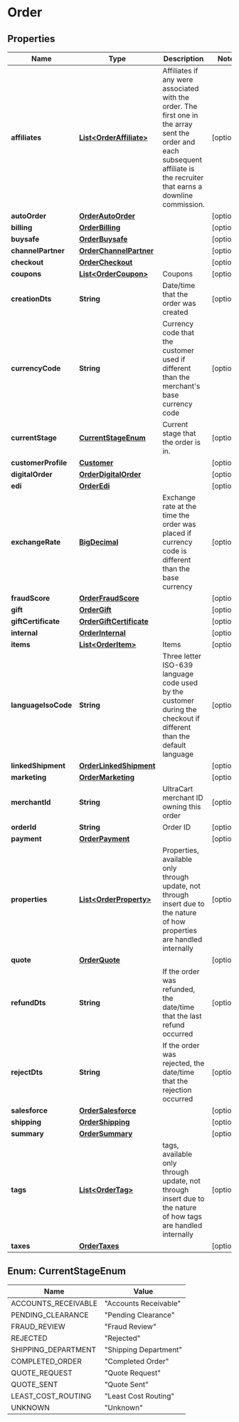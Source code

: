 
# Order

## Properties
Name | Type | Description | Notes
------------ | ------------- | ------------- | -------------
**affiliates** | [**List&lt;OrderAffiliate&gt;**](OrderAffiliate.md) | Affiliates if any were associated with the order.  The first one in the array sent the order and each subsequent affiliate is the recruiter that earns a downline commission. |  [optional]
**autoOrder** | [**OrderAutoOrder**](OrderAutoOrder.md) |  |  [optional]
**billing** | [**OrderBilling**](OrderBilling.md) |  |  [optional]
**buysafe** | [**OrderBuysafe**](OrderBuysafe.md) |  |  [optional]
**channelPartner** | [**OrderChannelPartner**](OrderChannelPartner.md) |  |  [optional]
**checkout** | [**OrderCheckout**](OrderCheckout.md) |  |  [optional]
**coupons** | [**List&lt;OrderCoupon&gt;**](OrderCoupon.md) | Coupons |  [optional]
**creationDts** | **String** | Date/time that the order was created |  [optional]
**currencyCode** | **String** | Currency code that the customer used if different than the merchant&#39;s base currency code |  [optional]
**currentStage** | [**CurrentStageEnum**](#CurrentStageEnum) | Current stage that the order is in. |  [optional]
**customerProfile** | [**Customer**](Customer.md) |  |  [optional]
**digitalOrder** | [**OrderDigitalOrder**](OrderDigitalOrder.md) |  |  [optional]
**edi** | [**OrderEdi**](OrderEdi.md) |  |  [optional]
**exchangeRate** | [**BigDecimal**](BigDecimal.md) | Exchange rate at the time the order was placed if currency code is different than the base currency |  [optional]
**fraudScore** | [**OrderFraudScore**](OrderFraudScore.md) |  |  [optional]
**gift** | [**OrderGift**](OrderGift.md) |  |  [optional]
**giftCertificate** | [**OrderGiftCertificate**](OrderGiftCertificate.md) |  |  [optional]
**internal** | [**OrderInternal**](OrderInternal.md) |  |  [optional]
**items** | [**List&lt;OrderItem&gt;**](OrderItem.md) | Items |  [optional]
**languageIsoCode** | **String** | Three letter ISO-639 language code used by the customer during the checkout if different than the default language |  [optional]
**linkedShipment** | [**OrderLinkedShipment**](OrderLinkedShipment.md) |  |  [optional]
**marketing** | [**OrderMarketing**](OrderMarketing.md) |  |  [optional]
**merchantId** | **String** | UltraCart merchant ID owning this order |  [optional]
**orderId** | **String** | Order ID |  [optional]
**payment** | [**OrderPayment**](OrderPayment.md) |  |  [optional]
**properties** | [**List&lt;OrderProperty&gt;**](OrderProperty.md) | Properties, available only through update, not through insert due to the nature of how properties are handled internally |  [optional]
**quote** | [**OrderQuote**](OrderQuote.md) |  |  [optional]
**refundDts** | **String** | If the order was refunded, the date/time that the last refund occurred |  [optional]
**rejectDts** | **String** | If the order was rejected, the date/time that the rejection occurred |  [optional]
**salesforce** | [**OrderSalesforce**](OrderSalesforce.md) |  |  [optional]
**shipping** | [**OrderShipping**](OrderShipping.md) |  |  [optional]
**summary** | [**OrderSummary**](OrderSummary.md) |  |  [optional]
**tags** | [**List&lt;OrderTag&gt;**](OrderTag.md) | tags, available only through update, not through insert due to the nature of how tags are handled internally |  [optional]
**taxes** | [**OrderTaxes**](OrderTaxes.md) |  |  [optional]


<a name="CurrentStageEnum"></a>
## Enum: CurrentStageEnum
Name | Value
---- | -----
ACCOUNTS_RECEIVABLE | &quot;Accounts Receivable&quot;
PENDING_CLEARANCE | &quot;Pending Clearance&quot;
FRAUD_REVIEW | &quot;Fraud Review&quot;
REJECTED | &quot;Rejected&quot;
SHIPPING_DEPARTMENT | &quot;Shipping Department&quot;
COMPLETED_ORDER | &quot;Completed Order&quot;
QUOTE_REQUEST | &quot;Quote Request&quot;
QUOTE_SENT | &quot;Quote Sent&quot;
LEAST_COST_ROUTING | &quot;Least Cost Routing&quot;
UNKNOWN | &quot;Unknown&quot;



